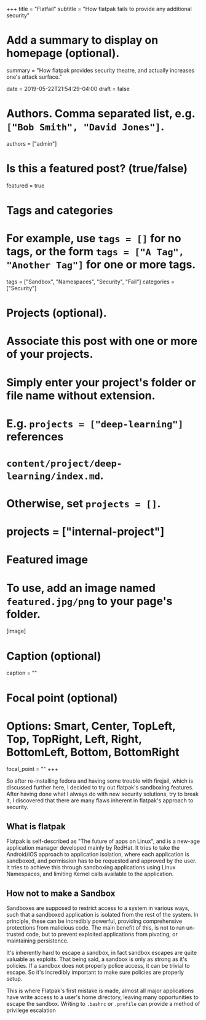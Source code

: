 +++
title = "Flatfail"
subtitle = "How flatpak fails to provide any additional security"

# Add a summary to display on homepage (optional).
summary = "How flatpak provides security theatre, and actually increases one's attack surface."

date = 2019-05-22T21:54:29-04:00
draft = false

# Authors. Comma separated list, e.g. `["Bob Smith", "David Jones"]`.
authors = ["admin"]

# Is this a featured post? (true/false)
featured = true

# Tags and categories
# For example, use `tags = []` for no tags, or the form `tags = ["A Tag", "Another Tag"]` for one or more tags.
tags = ["Sandbox", "Namespaces", "Security", "Fail"]
categories = ["Security"]

# Projects (optional).
#   Associate this post with one or more of your projects.
#   Simply enter your project's folder or file name without extension.
#   E.g. `projects = ["deep-learning"]` references 
#   `content/project/deep-learning/index.md`.
#   Otherwise, set `projects = []`.
# projects = ["internal-project"]

# Featured image
# To use, add an image named `featured.jpg/png` to your page's folder. 
[image]
  # Caption (optional)
  caption = ""

  # Focal point (optional)
  # Options: Smart, Center, TopLeft, Top, TopRight, Left, Right, BottomLeft, Bottom, BottomRight
  focal_point = ""
+++

So after re-installing fedora and having some trouble with firejail, which is discussed further here, I decided to try out flatpak's sandboxing features. After having done what I always do with new security solutions, try to break it, I discovered that there are many flaws inherent in flatpak's approach to security.

## What is flatpak

Flatpak is self-described as "The future of apps on Linux", and is a new-age application manager developed mainly by RedHat. It tries to take the Android/iOS approach to application isolation, where each application is sandboxed, and permission has to be requested and approved by the user. It tries to achieve this through sandboxing applications using Linux Namespaces, and limiting Kernel calls available to the application.

## How not to make a Sandbox

Sandboxes are supposed to restrict access to a system in various ways, such that a sandboxed application is isolated from the rest of the system. In principle, these can be incredibly powerful, providing comprehensive protections from malicious code. The main benefit of this, is not to run un-trusted code, but to prevent exploited applications from pivoting, or maintaining persistence.

It's inherently hard to escape a sandbox, in fact sandbox escapes are quite valuable as exploits. That being said, a sandbox is only as strong as it's policies. If a sandbox does not properly police access, it can be trivial to escape. So it's incredibly important to make sure policies are properly setup.

This is where Flatpak's first mistake is made, almost all major applications have write access to a user's home directory, leaving many opportunities to escape the sandbox. Writing to `.bashrc` or `.profile` can provide a method of privilege escalation
